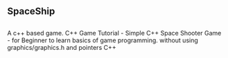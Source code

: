 # <h2>SpaceShip<h2>
<p>A c++ based game. 
C++ Game Tutorial - Simple C++ Space Shooter Game - for Beginner to learn basics of game programming. without using graphics/graphics.h and pointers 
C++</p> 
